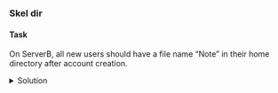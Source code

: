 ### Skel dir

#### Task
On ServerB, all new users should have a file name “Note” in their home directory after account creation.

<details><summary>Solution</summary>

To create a new empty file called "Note" in the “/etc/skel” directory, run:

# touch /etc/skel/Note

The “/etc/skel” directory is used as a template directory for creating new user accounts on a Linux system. Any files placed in this directory will be copied to the home directory of new users when their accounts are created.

</details>